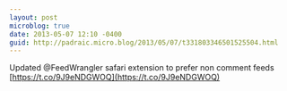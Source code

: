 ```yaml
---
layout: post
microblog: true
date: 2013-05-07 12:10 -0400
guid: http://padraic.micro.blog/2013/05/07/t331803346501525504.html
---
```

Updated @FeedWrangler safari extension to prefer non comment feeds [https://t.co/9J9eNDGWOQ](https://t.co/9J9eNDGWOQ)

